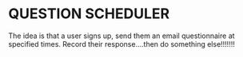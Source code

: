 # QUESTION SCHEDULER

The idea is that a user signs up, send them an email questionnaire at specified times.
Record their response....then do something else!!!!!!!
